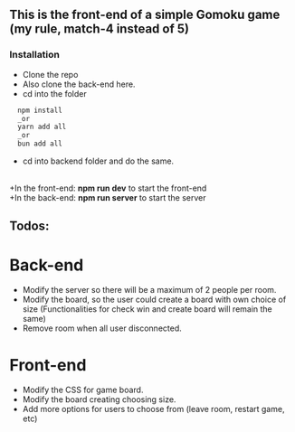 ## This is the front-end of a simple Gomoku game (my rule, match-4 instead of 5)

### Installation
 - Clone the repo
 - Also clone the back-end <a src='https://github.com/ryananhtuan-nguyen/connect4-backend-express-socketio'>here</a>.
 - cd into the folder

```bash
  npm install
  _or
  yarn add all
  _or
  bun add all
```

 - cd into backend folder and do the same.
 <br/>
+In the front-end:
  <strong>npm run dev</strong> to start the front-end
  <br>
+In the back-end:
  <strong>npm run server</strong> to start the server

## Todos: 
  # Back-end
  - Modify the server so there will be a maximum of 2 people per room.
  - Modify the board, so the user could create a board with own choice of size (Functionalities for check win and create board will remain the same)
  - Remove room when all user disconnected.
  # Front-end
  - Modify the CSS for game board.
  - Modify the board creating choosing size.
  - Add more options for users to choose from (leave room, restart game, etc)